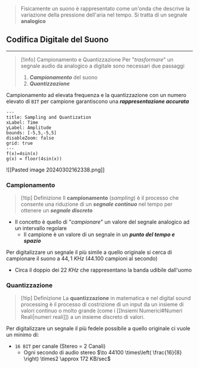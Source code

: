 > Fisicamente un suono è rappresentato come un'onda che descrive la variazione della pressione dell'aria nel tempo.
> Si tratta di un segnale **analogico**

## Codifica Digitale del Suono
---
>[!info] Campionamento e Quantizzazione
>Per "*trasformare*" un segnale audio da analogico a digitale sono necessari due passaggi
>1. ***Campionamento*** del suono
>2. ***Quantizzazione***

Campionamento ad elevata frequenza e la quantizzazione con un numero elevato di `BIT` per campione garantiscono una ***rappresentazione accurata***


```functionplot
---
title: Sampling and Quantization
xLabel: Time
yLabel: Amplitude
bounds: [-5,5,-5,5]
disableZoom: false
grid: true
---
f(x)=4sin(x)
g(x) = floor(4sin(x))
```


![[Pasted image 20240302162338.png]]
### Campionamento
>[!tip] Definizione
>Il **campionamento** (*sampling*) è il processo che consente una riduzione di un ***segnale continuo*** nel tempo per ottenere un ***segnale discreto*** 

- Il concetto è quello di "*campionare*" un valore del segnale analogico ad un intervallo regolare
	- Il campione è un valore di un segnale in un ***punto del tempo e spazio***

Per digitalizzare un segnale il più simile a quello originale si cerca di campionare il suono a $44,1\ KHz$ ($44.100$ campioni al secondo)
- Circa il doppio dei $22\ KHz$ che rappresentano la banda udibile dall'uomo
### Quantizzazione
>[!tip] Definizione
>La **quantizzazione** in matematica e nel digital sound processing è il processo di costrizione di un input da un insieme di valori continuo o molto grande (come i [[Insiemi Numerici#Numeri Reali|numeri reali]]) a un insieme discreto di valori.

Per digitalizzare un segnale il più fedele possibile a quello originale ci vuole un minimo di:
- `16 BIT` per canale (Stereo $=$ 2 Canali)
	- Ogni secondo di audio stereo $\to 44100 \times\left( \frac{16}{8} \right) \times2 \approx 172 KB/sec$
